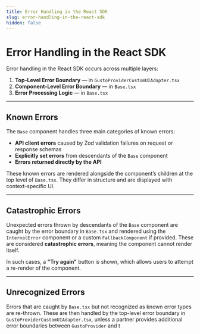 ```yaml
---
title: Error Handling in the React SDK
slug: error-handling-in-the-react-sdk
hidden: false
---
```


# Error Handling in the React SDK

Error handling in the React SDK occurs across multiple layers:

1. **Top-Level Error Boundary** — in `GustoProviderCustomUIAdapter.tsx`
2. **Component-Level Error Boundary** — in `Base.tsx`
3. **Error Processing Logic** — in `Base.tsx`

---

## Known Errors

The `Base` component handles three main categories of known errors:

- **API client errors** caused by Zod validation failures on request or response schemas
- **Explicitly set errors** from descendants of the `Base` component
- **Errors returned directly by the API**

These known errors are rendered alongside the component’s children at the top level of `Base.tsx`. They differ in structure and are displayed with context-specific UI.

---

## Catastrophic Errors

Unexpected errors thrown by descendants of the `Base` component are caught by the error boundary in `Base.tsx` and rendered using the `InternalError` component or a custom `FallbackComponent` if provided. These are considered **catastrophic errors**, meaning the component cannot render itself.

In such cases, a **"Try again"** button is shown, which allows users to attempt a re-render of the component.

---

## Unrecognized Errors

Errors that are caught by `Base.tsx` but not recognized as known error types are re-thrown. These are then handled by the top-level error boundary in `GustoProviderCustomUIAdapter.tsx`, unless a partner provides additional error boundaries between `GustoProvider` and t

